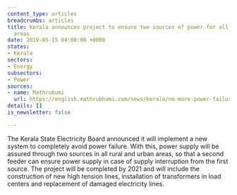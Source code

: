```yaml
---
content_type: articles
breadcrumbs: articles
title: Kerala announces project to ensure two sources of power for all rural and urban
  areas
date: 2019-05-15 04:00:00 +0000
states:
- Kerala
sectors:
- Energy
subsectors:
- Power
sources:
- name: Mathrubumi
  url: https://english.mathrubhumi.com/news/kerala/no-more-power-failure-kseb-to-introduce-new-system-by-2021-electricity-1.3787850
details: []
is_newsletter: false

---
```

The Kerala State Electricity Board announced it will implement a new system to completely avoid power failure. With this, power supply will be assured through two sources in all rural and urban areas, so that a second feeder can ensure power supply in case of supply interruption from the first source. The project will be completed by 2021 and will include the construction of new high tension lines, installation of transformers in load centers and replacement of damaged electricity lines.
